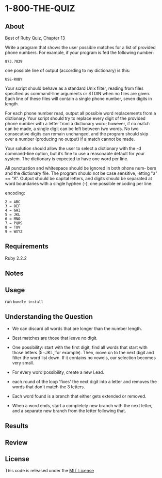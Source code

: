 # 1-800-THE-QUIZ

## About

Best of Ruby Quiz, Chapter 13

Write a program that shows the user possible matches for a list of provided phone numbers. For example, if your program is fed the following number:

`873.7829`

one possible line of output (according to my dictionary) is this:

`USE-RUBY`

Your script should behave as a standard Unix filter, reading from files specified as command-line arguments or STDIN when no files are given. Each line of these files will contain a single phone number, seven digits in length.

For each phone number read, output all possible word replacements from a dictionary. Your script should try to replace every digit of the provided phone number with a letter from a dictionary word; however, if no match can be made, a single digit can be left between two words. No two consecutive digits can remain unchanged, and the program should skip over a number (producing no output) if a match cannot be made.

Your solution should allow the user to select a dictionary with the -d command-line option, but it’s fine to use a reasonable default for your system. The dictionary is expected to have one word per line.

All punctuation and whitespace should be ignored in both phone num- bers and the dictionary file. The program should not be case sensitive, letting "a" == "A". Output should be capital letters, and digits should be separated at word boundaries with a single hyphen (-), one possible encoding per line.

encoding: 

```
2 = ABC 
3 = DEF 
4 = GHI 
5 = JKL 
6 = MNO 
7 = PQRS 
8 = TUV 
9 = WXYZ
```

## Requirements

Ruby 2.2.2

## Notes

## Usage

run `bundle install`

## Understanding the Question

- We can discard all words that are longer than the number length.
- Best matches are those that leave no digit. 
- One possibility: start with the first digit, find all words that start with those letters (5=JKL, for example). Then, move on to the next digit and filter the word list down. If it contains no vowels, our selection becomes very small. 

- For every word possibility, create a new Lead.
- each round of the loop 'fixes' the next digit into a letter and removes the words that don't match the 3 letters. 
- Each word found is a branch that either gets extended or removed.
- When a word ends, start a completely new branch with the next letter, and a separate new branch from the letter following that. 

## Results

## Review

## License

This code is released under the [MIT License](http://www.opensource.org/licenses/MIT)


